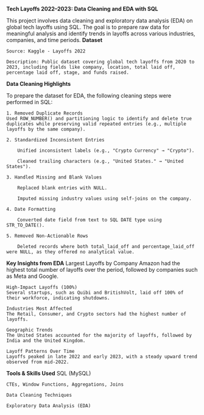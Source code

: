 **Tech Layoffs 2022–2023: Data Cleaning and EDA with SQL**

This project involves data cleaning and exploratory data analysis (EDA) on global tech layoffs using SQL. The goal is to prepare raw data for meaningful analysis and identify trends in layoffs across various industries, companies, and time periods.
**Dataset**

    Source: Kaggle - Layoffs 2022

    Description: Public dataset covering global tech layoffs from 2020 to 2023, including fields like company, location, total laid off, percentage laid off, stage, and funds raised.

**Data Cleaning Highlights**

To prepare the dataset for EDA, the following cleaning steps were performed in SQL:

    1. Removed Duplicate Records
    Used ROW_NUMBER() and partitioning logic to identify and delete true duplicates while preserving valid repeated entries (e.g., multiple layoffs by the same company).

    2. Standardized Inconsistent Entries

        Unified inconsistent labels (e.g., "Crypto Currency" → "Crypto").

        Cleaned trailing characters (e.g., "United States." → "United States").

    3. Handled Missing and Blank Values

        Replaced blank entries with NULL.

        Imputed missing industry values using self-joins on the company.

    4. Date Formatting

        Converted date field from text to SQL DATE type using STR_TO_DATE().

    5. Removed Non-Actionable Rows

        Deleted records where both total_laid_off and percentage_laid_off were NULL, as they offered no analytical value.

**Key Insights from EDA**
    Largest Layoffs by Company
    Amazon had the highest total number of layoffs over the period, followed by companies such as Meta and Google.

    High-Impact Layoffs (100%)
    Several startups, such as Quibi and BritishVolt, laid off 100% of their workforce, indicating shutdowns.

    Industries Most Affected
    The Retail, Consumer, and Crypto sectors had the highest number of layoffs.

    Geographic Trends
    The United States accounted for the majority of layoffs, followed by India and the United Kingdom.

    Layoff Patterns Over Time
    Layoffs peaked in late 2022 and early 2023, with a steady upward trend observed from mid-2022.


**Tools & Skills Used**
    SQL (MySQL)

    CTEs, Window Functions, Aggregations, Joins

    Data Cleaning Techniques

    Exploratory Data Analysis (EDA)
